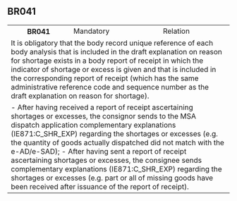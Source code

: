 ## BR041
<table>
 <tr>
  <th>
   BR041
  </th>
  <td>
   Mandatory
  </td>
  <td>
   Relation
  </td>
 </tr>
 <tr>
  <td colspan="3">
   It is obligatory that the body record unique reference of each body analysis that is included in the draft explanation on reason for shortage exists in a body report of receipt in which the indicator of shortage or excess is given and that is included in the corresponding report of receipt (which has the same administrative reference code and sequence number as the draft explanation on reason for shortage).
  </td>
 </tr>
 <tr>
  <td colspan="3">
   - After having received a report of receipt ascertaining shortages or excesses, the consignor sends to the MSA dispatch application complementary explanations (IE871:C_SHR_EXP) regarding the shortages or excesses (e.g. the quantity of goods actually dispatched did not match with the e-AD/e-SAD);
- After having sent a report of receipt ascertaining shortages or excesses, the consignee sends complementary explanations (IE871:C_SHR_EXP) regarding the shortages or excesses (e.g. part or all of missing goods have been received after issuance of the report of receipt).
  </td>
 </tr>
</table>
